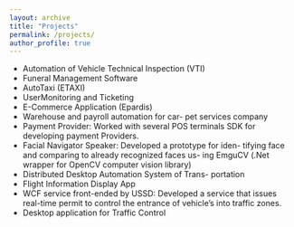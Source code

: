 ```yaml
---
layout: archive
title: "Projects"
permalink: /projects/
author_profile: true
---
```


* Automation of Vehicle Technical Inspection (VTI)
* Funeral Management Software
* AutoTaxi (ETAXI)
* UserMonitoring and Ticketing
* E-Commerce Application (Epardis)
* Warehouse and payroll automation for car- pet services company
* Payment Provider: Worked with several POS terminals SDK for developing payment Providers.
* Facial Navigator Speaker: Developed a prototype for iden- tifying face and comparing to already recognized faces us- ing EmguCV (.Net wrapper for OpenCV computer vision library)
* Distributed Desktop Automation System of Trans- portation
* Flight Information Display App
* WCF service front-ended by USSD: Developed a service that issues real-time permit to control the entrance of vehicle’s into traffic zones.
* Desktop application for Traffic Control